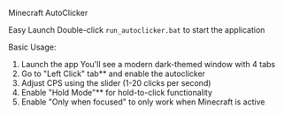  Minecraft AutoClicker

Easy Launch
Double-click `run_autoclicker.bat` to start the application



 Basic Usage:
1. Launch the app You'll see a modern dark-themed window with 4 tabs
2. Go to "Left Click" tab** and enable the autoclicker
3. Adjust CPS using the slider (1-20 clicks per second)
4. Enable "Hold Mode"** for hold-to-click functionality
5. Enable "Only when focused" to only work when Minecraft is active



